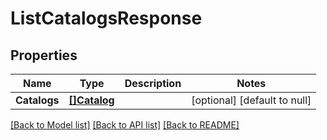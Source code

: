 # ListCatalogsResponse

## Properties
Name | Type | Description | Notes
------------ | ------------- | ------------- | -------------
**Catalogs** | [**[]Catalog**](Catalog.md) |  | [optional] [default to null]

[[Back to Model list]](../README.md#documentation-for-models) [[Back to API list]](../README.md#documentation-for-api-endpoints) [[Back to README]](../README.md)


